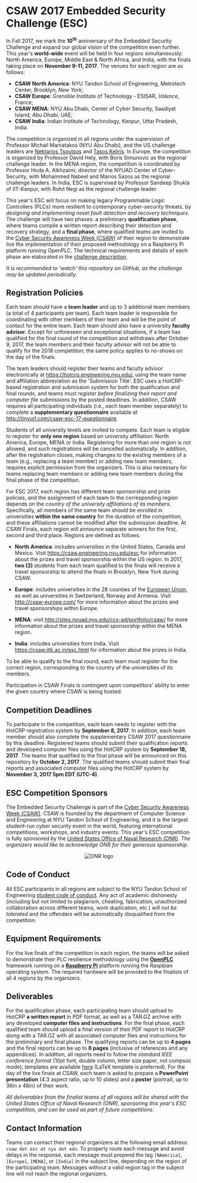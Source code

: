CSAW 2017 Embedded Security Challenge (ESC)
===========================================

In Fall 2017, we mark the **10<sup>th</sup>** anniversary of the Embedded Security Challenge and expand our global vision of the competition even further. This year's **world-wide** event will be held in four regions simultaneously: North America, Europe, Middle East & North Africa, and India, with the finals taking place on **November 9-11, 2017**. The venues for each region are as follows:
-   **CSAW North America**: NYU Tandon School of Engineering, Metrotech Center, Brooklyn, *New York*;
-   **CSAW Europe**: Grenoble Institute of Technology - ESISAR, *Valence*, France;
-   **CSAW MENA**: NYU Abu Dhabi, Center of Cyber Security, Saadiyat Island, *Abu Dhabi*, UAE;
-   **CSAW India**: Indian Institute of Technology, *Kanpur*, Uttar Pradesh, India.

The competition is organized in all regions under the supervision of Professor Michail Maniatakos (NYU Abu Dhabi), and the US challenge leaders are [Nektarios Tsoutsos](https://github.com/nekt) and [Tasos Keliris](https://tkeliris.github.io). In Europe, the competition is organized by Professor David Hely, with Boris Simunovic as the regional challenge leader. In the MENA region, the competition is coordinated by Professor Hoda A. Alkhzaimi, director of the NYUAD Center of Cyber-Security, with Mohammed Nabeel and Marios Sazos as the regional challenge leaders. In India, ESC is supervised by Professor Sandeep Shukla of IIT-Kanpur, with Rohit Negi as the regional challenge leader. 

This year's ESC will focus on making legacy Programmable Logic Controllers (PLCs) more resilient to contemporary cyber-security threats, by *designing and implementing novel fault detection and recovery techniques*. The challenge will have two phases: a preliminary **qualification phase**, where teams compile a written report describing their detection and recovery strategy, and a **final phase**, where qualified teams are invited to the [Cyber Security Awareness Week (CSAW)](https://csaw.engineering.nyu.edu/) of their region to demonstrate live the implementation of their proposed methodology on a Raspberry Pi platform running OpenPLC. The technical requirements and details of each phase are elaborated in the [challenge description](challenge_description.md). 

*It is recommended to 'watch' this repository on GitHub, as the challenge may be updated periodically*.

Registration Policies
---------------------

Each team should have a **team leader** and up to 3 additional team members (a total of 4 participants per team). Each team leader is responsible for coordinating with other members of their team and will be the point of contact for the entire team. Each team should also have a university **faculty advisor**. Except for unforeseen and exceptional situations, if a team has qualified for the final round of the competition and withdraws after October 9, 2017, the team members and their faculty advisor will not be able to qualify for the 2018 competition; the same policy applies to no-shows on the day of the finals.

The team leaders should register their teams and faculty advisor electronically at https://hotcrp.engineering.nyu.edu/, using the team name and affiliation abbreviation as the 'Submission Title'. ESC uses a HotCRP-based registration and submission system for both the qualification and final rounds, and teams *must register before finalizing their report and computer file submissions* by the posted deadlines. In addition, CSAW requires all participating individuals (i.e., each team member separately) to complete a **supplementary questionnaire** available at http://tinyurl.com/csaw-esc-17-questionnaire.

Students of all university levels are invited to compete. Each team is eligible to register for **only one region** based on university affiliation: North America, Europe, MENA or India. Registering for more than one region is not allowed, and such registrations will be cancelled automatically. In addition, after the registration closes, making changes to the existing members of a team (e.g., replacing a team member) or adding new team members, requires explicit permission from the organizers. This is also necessary for teams replacing team members or adding new team members during the final phase of the competition.

For ESC 2017, each region has different team sponsorship and prize policies, and the assignment of each team to the corresponding region depends on the *country of the university affiliations of its members*. Specifically, all members of the same team should be enrolled in universities **within the same country** for the duration of the competition, and these affiliations cannot be modified after the submission deadline. At CSAW Finals, each region will announce separate winners for the first, second and third place. Regions are defined as follows:
-   **North America**: includes universities in the United States, Canada and Mexico. Visit https://csaw.engineering.nyu.edu/esc for information about the prizes and travel sponsorship within the US region. In 2017, **two (2)** students from each team qualified to the finals will receive a travel sponsorship to attend the finals in Brooklyn, New York during CSAW.
-   **Europe**: includes universities in the 28 counties of the [European Union](http://europa.eu/european-union/about-eu/countries_en), as well as universities in Switzerland, Norway and Armenia. Visit http://csaw-europe.com/ for more information about the prizes and travel sponsorships within Europe.
-   **MENA**: visit http://sites.nyuad.nyu.edu/ccs-ad/portfolio/csaw/ for more information about the prizes and travel sponsorship within the MENA region.

-   **India**: includes universities from India. Visit https://csaw.iitk.ac.in/esc.html for information about the prizes in India.

To be able to qualify to the final round, each team must register for the correct region, corresponding to the country of the universities of its members. 

Participation in CSAW Finals is contingent upon competitors' ability to enter the given country where CSAW is being hosted.

Competition Deadlines
---------------------

To participate in the competition, each team needs to register with the HotCRP registration system by **September 8, 2017**. In addition, each team member should also complete the supplementary CSAW 2017 questionnaire by this deadline. Registered teams should submit their qualification reports and developed computer files using the HotCRP system by **September 18, 2017**. The teams that qualified to the final phase will be announced on this repository by **October 2, 2017**. The qualified teams should submit their final reports and associated computer files using the HotCRP system by **November 3, 2017 5pm EDT (UTC-4)**.

ESC Competition Sponsors
------------------------

The Embedded Security Challenge is part of the [Cyber Security Awareness Week (CSAW)](https://csaw.engineering.nyu.edu/about). CSAW is founded by the department of Computer Science and Engineering at NYU Tandon School of Engineering, and it is the largest student-run cyber security event in the world, featuring international competitions, workshops, and industry events.
This year's ESC competition is fully sponsored by the [United States Office of Naval Research (ONR)](https://www.onr.navy.mil/). *The organizers would like to acknowledge ONR for their generous sponsorship*.
<p align="center"><img src="https://upload.wikimedia.org/wikipedia/commons/thumb/2/29/Office_of_Naval_Research_Official_Logo.png/320px-Office_of_Naval_Research_Official_Logo.png" alt="ONR logo"/></p>

Code of Conduct
---------------

All ESC participants in all regions are subject to the NYU Tandon School of Engineering [student code of conduct](http://engineering.nyu.edu/life/student-affairs/code-of-conduct). Any act of academic dishonesty (including but not limited to plagiarism, cheating, fabrication, unauthorized collaboration across different teams, work duplication, etc.) *will not be tolerated* and the offenders will be automatically disqualified from the competition.

Equipment Requirements
----------------------

For the live finals of the competition in each region, the teams will be asked to demonstrate their PLC resilience methodology using the [**OpenPLC**](http://www.openplcproject.com/) framework running on a [**Raspberry Pi**](https://www.raspberrypi.org/products/raspberry-pi-3-model-b/) platform running the Raspbian operating system. The required hardware will be provided to the finalists of all 4 regions by the organizers.

Deliverables
------------

For the qualification phase, each participating team should upload to HotCRP **a written report** in PDF format, as well as a TAR.GZ archive with any developed **computer files and instructions**. For the final phase, each qualified team should upload a final version of their PDF report to HotCRP along with a TAR.GZ with all associated computer files and instructions for the preliminary and final phase. The qualifying reports can be up to **4 pages** and the final reports can be up to **8 pages** (inclusive of references and any appendices). In addition, all reports need to follow the *standard IEEE conference format* (10pt font, double column, letter size paper, not compsoc mode); templates are available [here](http://www.ieee.org/conferences_events/conferences/publishing/templates.html) (LaTeX template is preferred).
For the day of the live finals at CSAW, each team is asked to prepare a **PowerPoint presentation** (4:3 aspect ratio, up to 10 slides) and a **poster** (portrait, up to 36in x 48in) of their work.

*All deliverables from the finalist teams of all regions will be shared with the United States Office of Naval Research (ONR), sponsoring this year's ESC competition, and can be used as part of future competitions.*

Contact Information
-------------------

Teams can contact their regional organizers at the following email address: `csaw dot esc at nyu dot edu`. To properly route each message and avoid delays in the response, each message must prepend the tag `[NAmerica]`, `[Europe]`, `[MENA]`, or `[India]` in the subject line, depending on the region of the participating team. Messages without a valid region tag in the subject line will not reach the regional organizers.
